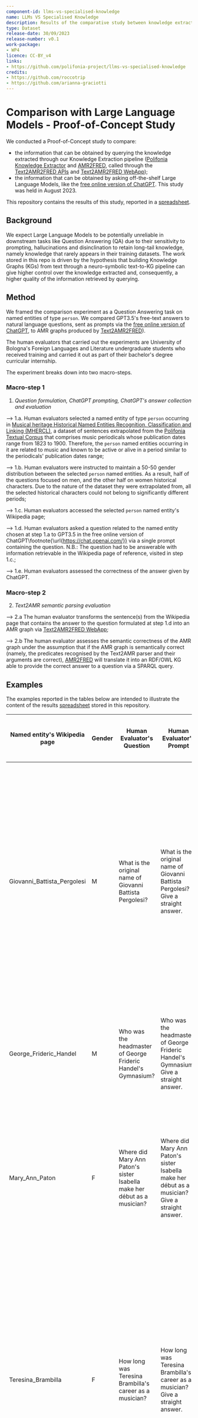 ```yaml
---
component-id: llms-vs-specialised-knowledge
name: LLMs VS Specialised Knowledge
description: Results of the comparative study between knowledge extracted through our Knowledge Extraction pipeline and information that can be obtained by asking off-the-shelf Large Language Models.
type: Dataset
release-date: 30/09/2023
release-number: v0.1
work-package: 
- WP4
licence: CC-BY_v4
links:
- https://github.com/polifonia-project/llms-vs-specialised-knowledge
credits:
- https://github.com/roccotrip
- https://github.com/arianna-graciotti
---
```



# Comparison with Large Language Models - Proof-of-Concept Study

We conducted a Proof-of-Concept study to compare:
- the information that can be obtained by querying the knowledge extracted through our Knowledge Extraction pipeline ([Polifonia Knowledge Extractor](https://github.com/polifonia-project/Polifonia-Knowledge-Extractor) and [AMR2FRED](https://github.com/polifonia-project/amr2Fred), called through the [Text2AMR2FRED APIs](http://framester.istc.cnr.it/txt-amr-fred/api/docs/) and [Text2AMR2FRED WebApp](https://arco.istc.cnr.it/txt-amr-fred/));
- the information that can be obtained by asking off-the-shelf Large Language Models, like the [free online version of ChatGPT](https://chat.openai.com/). This study was held in August 2023.

This repository contains the results of this study, reported in a [spreadsheet](https://github.com/arianna-graciotti/llms-vs-specialised-knowledge/blob/main/data/LLMs_vs_Text2KGs_QuestionAnswering.xlsx).


## Background

We expect Large Language Models to be potentially unreliable in
downstream tasks like Question Answering (QA) due to their sensitivity
to prompting, hallucinations and disinclination to retain long-tail
knowledge, namely knowledge that rarely appears in their training
datasets. The work stored in this repo is
driven by the hypothesis that building Knowledge Graphs (KGs) from text
through a neuro-symbolic text-to-KG pipeline can give higher control
over the knowledge extracted and, consequently, a higher quality of the
information retrieved by querying.

## Method

We framed the comparison experiment as a Question Answering task on named entities of type `person`. We compared GPT3.5's free-text answers to natural language questions, sent as prompts via the [free online version of ChatGPT](https://chat.openai.com/), to AMR graphs produced by [Text2AMR2FRED](https://arco.istc.cnr.it/txt-amr-fred/)). 

The human evaluators that carried out the experiments are University of Bologna's Foreign Languages and Literature undergraduate students who received training and carried it out as part of their bachelor's degree curricular internship.

The experiment breaks down into two macro-steps.

### Macro-step 1

1. _Question formulation, ChatGPT prompting, ChatGPT's answer collection and evaluation_
   
--> 1.a. Human evaluators selected a named entity of type `person` occurring in [Musical heritage Historical Named Entities Recognition, Classification and Linking (MHERCL)](tbd), a dataset of sentences extrapolated from the [Polifonia Textual Corpus](https://github.com/polifonia-project/Polifonia-Corpus) that comprises music periodicals whose publication dates range from 1823 to 1900. Therefore, the `person` named entities occurring in it are related to music and known to be active or alive in a period similar to the periodicals' publication dates range;
   
--> 1.b. Human evaluators were instructed to maintain a 50-50 gender distribution between the selected `person` named entities. As a result, half of the questions focused on men, and the other half on women historical characters. Due to the nature of the dataset they were extrapolated from, all the selected historical characters could not belong to significantly different periods;

 
--> 1.c. Human evaluators accessed the selected `person` named entity's Wikipedia page;
 
--> 1.d. Human evaluators asked a question related to the named entity chosen at step 1.a to GPT3.5 in the free online version of ChatGPT\footnote{\url{https://chat.openai.com/}} via a single prompt containing the question. N.B.: The question had to be answerable with information retrievable in the Wikipedia page of reference, visited in step 1.c.;
 
--> 1.e. Human evaluators assessed the correctness of the answer given by ChatGPT.

### Macro-step 2

2. _Text2AMR semantic parsing evaluation_

--> 2.a The human evaluator transforms the sentence(s) from the Wikipedia page that contains the answer to the question formulated at step 1.d into an AMR graph via [Text2AMR2FRED WebApp](https://arco.istc.cnr.it/txt-amr-fred/);

--> 2.b The human evaluator assesses the semantic correctness of the AMR graph under the assumption that if the AMR graph is semantically correct (namely, the predicates recognised by the Text2AMR parser and their arguments are correct), [AMR2FRED](https://github.com/polifonia-project/amr2Fred) will translate it into an RDF/OWL KG able to provide the correct answer to a question via a SPARQL query.


## Examples

The examples reported in the tables below are intended to illustrate the content of the results [spreadsheet](https://github.com/arianna-graciotti/llms-vs-specialised-knowledge/blob/main/data/LLMs_vs_Text2KGs_QuestionAnswering.xlsx) stored in this repository.

| **Named entity's Wikipedia page**             | **Gender** | **Human Evaluator's Question**                                           | **Human Evaluator's Prompt**                                                                      | **Human Evaluator's Answer** | **Sentence \(from Wikipedia page\) containing the answer**                                                                                                                                                                                                                                                                                                                                                   | **Is ChatGPT's answer correct?** | **ChatGPT's answer**                                                                                                                                                                                                                                                                                                                                                  |
|-----------------------------------------------|------------|--------------------------------------------------------------------------|---------------------------------------------------------------------------------------------------|------------------------------|--------------------------------------------------------------------------------------------------------------------------------------------------------------------------------------------------------------------------------------------------------------------------------------------------------------------------------------------------------------------------------------------------------------|----------------------------------|-----------------------------------------------------------------------------------------------------------------------------------------------------------------------------------------------------------------------------------------------------------------------------------------------------------------------------------------------------------------------|
| Giovanni_Battista_Pergolesi | M          | What is the original name of Giovanni Battista Pergolesi?                | What is the original name of Giovanni Battista Pergolesi? Give a straight answer\.                | Giovanni Battista Draghi     | Giovanni Battista Draghi \(\[\.\.\.\]; 4 January 1710 – 16 or 17 March 1736\), often referred to as Giovanni Battista Pergolesi \[\.\.\.\], was an Italian Baroque composer, violinist, and organist, leading exponent of the Baroque; he is considered one of the greatest Italian musicians of the first half of the 18th century and one of the most important representatives of the Neapolitan school\. | Yes                              | The original name of Giovanni Battista Pergolesi is Giovanni Battista Draghi\.                                                                                                                                                                                                                                                                                        |
| George_Frideric_Handel      | M          | Who was the headmaster of George Frideric Handel's Gymnasium?            | Who was the headmaster of George Frideric Handel's Gymnasium? Give a straight answer\.            | Johann Praetorius            | Early in his life Handel is reported to have attended the Gymnasium in Halle, where the headmaster, Johann Praetorius, was reputed to be an ardent musician\.                                                                                                                                                                                                                                                | No                               | Johann Zacharias Grundig was the headmaster of George Frideric Handel's gymnasium in Halle, Germany\.                                                                                                                                                                                                                                                                 |
| Mary_Ann_Paton              | F          | Where did Mary Ann Paton's sister Isabella make her début as a musician? | Where did Mary Ann Paton's sister Isabella make her début as a musician? Give a straight answer\. | Covent Garden Theatre        | She and her sisters received a good musical training: they were singers also, Isabella making her début at Mary Ann's benefit at Covent Garden Theatre, 1824, as Letitia Hardy, and Eliza sing at the Haymarket Theatre in 1833\.                                                                                                                                                                            | No                               | Isabella Paton made her début as a musician at the Covent Garden Theatre in London\.                                                                                                                                                                                                                                                                                  |
| Teresina_Brambilla             | F          | How long was Teresina Brambilla's career as a musician?                  | How long was Teresina Brambilla's career as a musician? Give a straight answer\.                  | 25 years                     | Teresa "Teresina" Brambilla\[a\] \(15 April 1845 – 1 July 1921\) was an Italian soprano who sang in the major opera houses of Europe in a career spanning 25 years\.                                                                                                                                                                                                                                         | No                               | As of my last knowledge update in September 2021, there is no widely known or documented musician by the name of Teresina Brambilla in the public domain\. Therefore, I cannot provide information about the length of her musical career\. It's possible that she gained recognition after my last update or that she is not a prominent figure in the music world\. |

| **Named entity's Wikipedia page**             | **Gender** | **Human Evaluator's Question**                                           | **Human Evaluator's Answer** | **Sentence**                                                                                                                                                                                                                                                                                                                                                                                                 | **Does the AMR graph contain an answer to the question?** | **AMR subgraph containing (or not) the answer** |
|-----------------------------------------------|------------|--------------------------------------------------------------------------|------------------------------|--------------------------------------------------------------------------------------------------------------------------------------------------------------------------------------------------------------------------------------------------------------------------------------------------------------------------------------------------------------------------------------------------------------|-----------------------------------------------------------|---------------------------------------------------|
| Giovanni_Battista_Pergolesi | M          | What is the original name of Giovanni Battista Pergolesi?                | Giovanni Battista Draghi     | Giovanni Battista Draghi ([...]; 4 January 1710 – 16 or 17 March 1736), often referred to as Giovanni Battista Pergolesi [...], was an Italian Baroque composer, violinist, and organist, leading exponent of the Baroque; he is considered one of the greatest Italian musicians of the first half of the 18th century and one of the most important representatives of the Neapolitan school. | Yes                                                       ||
| George_Frideric_Handel      | M          | Who was the headmaster of George Frideric Handel's Gymnasium?            | Johann Praetorius            | Early in his life Handel is reported to have attended the Gymnasium in Halle, where the headmaster, Johann Praetorius, was reputed to be an ardent musician.                                                                                                                                                                                                                                                | no                                                        | |
| Mary_Ann_Paton              | F          | Where did Mary Ann Paton's sister Isabella make her début as a musician? | Covent Garden Theatre        | She and her sisters received a good musical training: they were singers also, Isabella making her début at Mary Ann's benefit at Covent Garden Theatre, 1824, as Letitia Hardy, and Eliza sing at the Haymarket Theatre in 1833.                                                                                                                                                                            | No                                                        | |
| Teresina_Brambilla             | F          | How long was Teresina Brambilla's career as a musician?                  | 25 years                     | Teresa "Teresina" Brambilla (15 April 1845 – 1 July 1921) was an Italian soprano who sang in the major opera houses of Europe in a career spanning 25 years.                                                                                                                                                                                                                                              | Yes                                                       | |

## Results

The tables below report the results of the experiment.

Looking at the results, we can see that ChatGPT tend to return wrong answers more often when prompted with questions about women. This observation might corroborate the hypotheses regarding gender bias in LLMs (as reported in recent studies such as [Marked Personas: Using Natural Language Prompts to Measure Stereotypes in Language Models](https://aclanthology.org/2023.acl-long.84) (Cheng et al., ACL 2023)) and in Knowledge Bases such as Wikipedia (as reported in recent studies such as [WikiBio: a Semantic Resource for the Intersectional Analysis of Biographical Events](https://aclanthology.org/2023.acl-long.691) (Stranisci et al., ACL 2023)).

| **Named entity's gender** | **ChatGPT's answer correct? (Yes)** | **ChatGPT's answer correct? (No)** | **Grand Total** |
|---------------------------|----------------------------------|---------------------------------|-----------------|
| F                         | 11 (22%)                         | 39 (78%)                        | 50 (100%)       |
| M                         | 24 (48%)                         | 26 (52%)                        | 50 (100%)       |
| Grand Total               | 35 (35%)                         | 65 (65%)                        | 100 (100%)      |

As this is a Proof-of-Concept study aimed at exploring the feasibility of the research approach of Text2AMR2FRED VS LLMs comparison, we opted for a smaller sample size for the experiment's macro-step 2, as AMR graphs assessment is challenging and time-consuming. Results of the experiment's macro-step 2., are reported in the table below.

Although the small sample size is a limitation of this Proof-of-Concept study, especially for the experiment's macro-step 2, it is noteworthy that answers are included in the AMR graphs without apparent major bias toward the gender of the entities involved.

| Named entity's gender | Does the AMR graph contain an answer to the question? (Yes)| Does the AMR graph contain an answer to the question? (No) | Grand Total |
|-----------------------|------------------------------------------------------------|------------------------------------------------------------|-------------|
|                       | Yes  | No |                 |
| F                     | 7 (70%)| 3 (30%)| 10 (100%) |
| M                     | 8 (80%) | 2 (20%) | 10 (100%)|
| Grand Total           | 15 (75%) | 5 (25%) | 20 (100%)|

The last table, reported below, shows a comparison between the ChatGPT answers' correctness and the AMR graphs informativeness (namely, the presence, in the graph, of the answer to the question or not). The AMR graphs are produced according to experiment's macro-step 2 methodology. The comparison was performed on a random sub-sample of 20 questions asked about 20 person named entities, extrapolated from the sample collected in Experiment's macro-step 1. 

| Named entity's gender | Does the AMR graph contain an answer to the question? (Yes)| Does the AMR graph contain an answer to the question? (No) | Is ChatGPT's answer correct? (Yes) | Is ChatGPT's answer correct? (No) | Grand Total |
|-----------------------|------------------------------------------------------------|------------------------------------------------------------|------------------------------------|-----------------------------------|-------------|
| F                     | 7 (70%)| 3 (30%)| 1 (10%) | 9 (90%) | 10 (100%) |
| M                     | 8 (80%) | 2 (20%) | 2 (20%) | 8 (80%) | 10 (100%) |
| Grand Total           | 15 (75%) | 5 (25%) | 3 (15%) | 17 (85%) | 20 (100%)|

In spite of the constraints imposed by a small sample size, the table shows that *the AMR graphs effectively capture the answers to the questions 75% of the times*, while *ChatGPT's answer is correct 15% of the times*.

### Future work

In future work, we plan to quantitatively expand the samples of the experiment whose Proof-of-Concept methods and results described and stored in this repository. We aim to expand the experiment's methodology more broadly and examine the interplay between gender and popularity bias along the lines of recent investigations (such as the one reported in [Evaluating Entity Disambiguation and the Role of Popularity in Retrieval-Based NLP](https://aclanthology.org/2021.acl-long.345) (Chen et al., ACL-IJCNLP 2021)) and push forward the research regarding LLMs struggle with long-tail knowledge (as reported in [Large Language Models Struggle to Learn Long-Tail Knowledge](https://proceedings.mlr.press/v202/kandpal23a.html) (Kandpal et al., PMLR 2023)). Also, we plan to expand the experiment's macro-step 2 by building SPARQL queries to verify the informativeness of the Text2AMR2FRED OWL-compliant RDF output KGs through structured interrogations.
